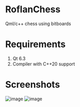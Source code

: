 # RoflanChess
Qml/c++ chess using bitboards

# Requirements
1) Qt 6.3
2) Compiler with C++20 support

# Screenshots

![image](https://user-images.githubusercontent.com/99747418/203674863-a878799a-e252-482e-8ddf-54e0142b9c22.png)
![image](https://user-images.githubusercontent.com/99747418/203675025-ae43c098-aeed-43fc-add8-d592a54ef8cb.png)
